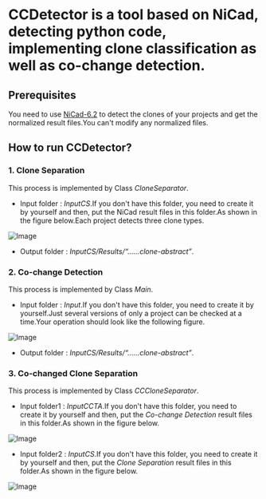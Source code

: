 # CCDetector is a tool based on NiCad, detecting python code, implementing clone classification as well as co-change detection.

## Prerequisites
You need to use [NiCad-6.2](https://www.txl.ca/txl-nicaddownload.html) to detect the clones of your projects and get the normalized result files.You can't modify any normalized files.

## How to run CCDetector?

### 1. Clone Separation
This process is implemented by Class *CloneSeparator*.
- Input folder : *InputCS*.If you don't have this folder, you need to create it by yourself and then, put the NiCad result files in this folder.As shown in the figure below.Each project detects three clone types.

![Image](https://user-images.githubusercontent.com/105061953/168297290-74acbdfd-d80c-4656-9a94-029fc576155d.png)
- Output folder : *InputCS/Results/“......clone-abstract”*.

### 2. Co-change Detection
This process is implemented by Class *Main*.

- Input folder : *Input*.If you don't have this folder, you need to create it by yourself.Just several versions of only a project can be checked at a time.Your operation should look like the following figure.

![Image](https://user-images.githubusercontent.com/105061953/168298321-0143f7b3-8975-4fbd-a841-e1f75be4cc74.png)

- Output folder : *InputCS/Results/“......clone-abstract”*.

### 3.  Co-changed Clone Separation
This process is implemented by Class *CCCloneSeparator*.
- Input folder1 : *InputCCTA*.If you don't have this folder, you need to create it by yourself and then, put the *Co-change Detection* result files in this folder.As shown in the figure below.

![Image](https://user-images.githubusercontent.com/105061953/168298657-c6745cbf-4349-4d47-96b4-f70c6d52fdd8.png)

- Input folder2 : *InputCS*.If you don't have this folder, you need to create it by yourself and then, put the *Clone Separation* result files in this folder.As shown in the figure below.

![Image](https://user-images.githubusercontent.com/105061953/168298875-e27b5f34-a7e0-49ff-89b8-42d49add2d37.png)

